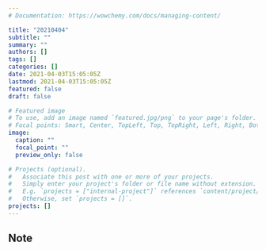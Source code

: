 ```yaml
---
# Documentation: https://wowchemy.com/docs/managing-content/

title: "20210404"
subtitle: ""
summary: ""
authors: []
tags: []
categories: []
date: 2021-04-03T15:05:05Z
lastmod: 2021-04-03T15:05:05Z
featured: false
draft: false

# Featured image
# To use, add an image named `featured.jpg/png` to your page's folder.
# Focal points: Smart, Center, TopLeft, Top, TopRight, Left, Right, BottomLeft, Bottom, BottomRight.
image:
  caption: ""
  focal_point: ""
  preview_only: false

# Projects (optional).
#   Associate this post with one or more of your projects.
#   Simply enter your project's folder or file name without extension.
#   E.g. `projects = ["internal-project"]` references `content/project/deep-learning/index.md`.
#   Otherwise, set `projects = []`.
projects: []
---
```


## Note

